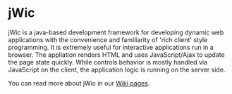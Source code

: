jWic
====

jWic is a java-based development framework for developing dynamic web applications 
with the convenience and familiarity of 'rich client' style programming. It is 
extremely useful for interactive applications run in a browser. The appliation
renders HTML and uses JavaScript/Ajax to update the page state quickly. While
controls behavior is mostly handled via JavaScript on the client, the application
logic is running on the server side.

You can read more about jWic in our [Wiki pages](https://github.com/xwic/jWic/wiki). 